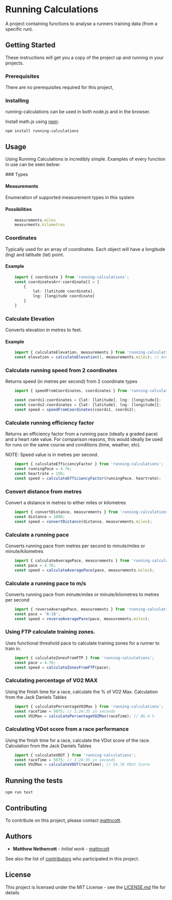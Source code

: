 # Running Calculations

A project containing functions to analyse a runners training data (from a specific run).

## Getting Started

These instructions will get you a copy of the project up and running in your projects. 

### Prerequisites

There are no prerequisites required for this project,

### Installing
running-calculations can be used in both node.js and in the browser.

Install math.js using [npm](https://www.npmjs.com/package/running-calculations):
```
npm install running-calculations
```

## Usage
Using Running Calculations is incredibly simple. Examples of every function in use can be seen below:

### Types

#### Measurements
Enumeration of supported measurement types in this system

#### Possibilities
```typescript
    measurements.miles
    measurments.kilometres
```

### Coordinates
Typically used for an array of coordinates. Each object will have a longitude (lng) and latitude (lat) point. 

#### Example

```typescript
    import { coordinate } from 'running-calculations';
    const coordinatesArr:coordinate[] = [
        {
            lat: [latitude coordinate],
            lng: [longitude coordinate]
        }
    ]
```

### Calculate Elevation
Converts elevation in metres to feet.

#### Example

```typescript
    import { calculateElevation, measurements } from 'running-calculations';
    const elevation = calculateElevation(1, measurements.miles); // Answer will be 3.2808
```

### Calculate running speed from 2 coordinates
Returns speed (in metres per second) from 2 coordinate types

```typescript
    import { speedFromCoordinates, coordinates } from 'running-calculations';

    const coords1:coordinates = {lat: [latitude], lng: [longitude]};
    const coords2:coordinates = {lat: [latitude], lng: [longitude]};
    const speed = speedFromCoordinates(coords1, coords2);
```

### Calculate running efficiency factor
Returns an efficiency factor from a running pace (ideally a graded pace) and a heart rate value. For comparison reasons, this would ideally be used for runs on the same course and conditions (time, weather, etc).

NOTE: Speed value is in metres per second.

```typescript
    import { calculateEfficiencyFactor } from 'running-calculations';
    const runningPace = 4.76;
    const heartrate = 150;
    const speed = calculateEfficiencyFactor(runningPace, heartrate);
```

### Convert distance from metres
Convert a distance in metres to either miles or kilometres

```typescript
    import { convertDistance, measurements } from 'running-calculations';
    const distance = 1000;
    const speed = convertDistance(distance, measurements.miles);
```

### Calculate a running pace

Converts running pace from metres per second to minute/miles or minute/kilometres

```typescript
    import { calculateAveragePace, measurements } from 'running-calculations';
    const pace = 4.76;
    const speed = calculateAveragePace(pace, measurements.miles);
```

### Calculate a running pace to m/s

Converts running pace from minute/miles or minute/kilometres to metres per second

```typescript
    import { reverseAveragePace, measurements } from 'running-calculations';
    const pace = '6:18';
    const speed = reverseAveragePace(pace, measurements.miles);
```

### Using FTP calculate training zones.
Uses functional threshold pace to calculate training zones for a runner to train in.

```typescript
    import { calculateZonesFromFTP } from 'running-calculations';
    const pace = 4.76;
    const speed = calculateZonesFromFTP(pace);
```

### Calculating percentage of VO2 MAX
Using the finish time for a race, calculate the % of VO2 Max. 
Calculation from the Jack Daniels Tables

```typescript
    import { calculatePercentageVO2Max } from 'running-calculations';
    const raceTime = 5075; // 1:24:35 in seconds
    const VO2Max = calculatePercentageVO2Max(raceTime); // 86.4 %
```

### Calculating VDot score from a race performance
Using the finish time for a race, calculate the VDot score of the race.
Calculation from the Jack Daniels Tables

```typescript
    import { calculateVDOT } from 'running-calculations';
    const raceTime = 5075; // 1:24:35 in seconds
    const VO2Max = calculateVDOT(raceTime); // 54.76 VDot Score
```

## Running the tests

```
npm run test
```
## Contributing

To contribute on this project, please contact [mattncott](https://github.com/mattncott).

## Authors

* **Matthew Nethercott** - *Initial work* - [mattncott](https://github.com/mattncott)

See also the list of [contributors](https://github.com/running-calculations/contributors) who participated in this project.

## License

This project is licensed under the MIT License - see the [LICENSE.md](LICENSE.md) file for details
